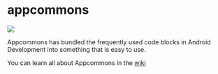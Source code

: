 # appcommons
[![](https://jitpack.io/v/bendaniel10/appcommons.svg)](https://jitpack.io/#bendaniel10/appcommons)


Appcommons has bundled the frequently used code blocks in Android Development into something that is easy to use.

You can learn all about Appcommons in the [wiki](https://github.com/bendaniel10/appcommons/wiki)
